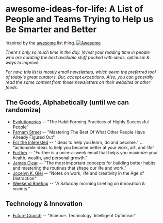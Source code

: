 # awesome-ideas-for-life: A List of People and Teams Trying to Help us Be Smarter and Better

Inspired by the [awesome](https://github.com/sindresorhus/awesome) list thing. [![Awesome](https://cdn.rawgit.com/sindresorhus/awesome/d7305f38d29fed78fa85652e3a63e154dd8e8829/media/badge.svg)](https://github.com/sindresorhus/awesome)

*There's only so much time in the day. Invest your reading time in people who are curating the best available stuff packed with ideas, optimism & ways to improve.*

*For now, this list is mostly email newsletters, which seem the preferred tool of today's great curators. But, accept exceptions. Also, you can generally read the same content from these newsletters on their websites or other feeds.*
 
## The Goods, Alphabetically (until we can randomize)
* [Evolutionaries](https://evolution2.co/evolutionaries) -- "The Habit Forming Practices of Highly Successful People"
* [Farnam Street](https://fs.blog/) -- "Mastering The Best Of What Other People Have Already Figured Out"
* [For the Interested](http://fortheinterested.com/start/) -- "Ideas to help you learn, do and become." ... "actionable ideas to help you become better at your work, art, and life"
* [Further]() -- "Further is a once-a-week email that helps you maximize your health, wealth, and personal growth."
* [James Clear](https://jamesclear.com/) -- "The most important concepts for building better habits and mastering the routines that shape our life and work."
* [Jocelyn K. Glei](http://jkglei.com/articles/) -- "Notes on work, life and creativity in the Age of Distraction"
* [Weekend Briefing](https://weekendbriefing.com/) -- "A Saturday morning briefing on innovation & society."

## Technology & Innovation
* [Future Crunch](https://futurecrun.ch/subscribe) -- "Science. Technology. Intelligent Optimism"
